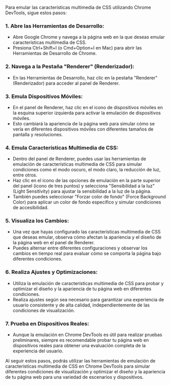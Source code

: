 Para emular las características multimedia de CSS utilizando Chrome DevTools, sigue estos pasos:

### 1. Abre las Herramientas de Desarrollo:
- Abre Google Chrome y navega a la página web en la que deseas emular características multimedia de CSS.
- Presiona Ctrl+Shift+I (o Cmd+Option+I en Mac) para abrir las Herramientas de Desarrollo de Chrome.

### 2. Navega a la Pestaña "Renderer" (Renderizador):
- En las Herramientas de Desarrollo, haz clic en la pestaña "Renderer" (Renderizador) para acceder al panel de Renderer.

### 3. Emula Dispositivos Móviles:
- En el panel de Renderer, haz clic en el icono de dispositivos móviles en la esquina superior izquierda para activar la emulación de dispositivos móviles.
- Esto cambiará la apariencia de la página web para simular cómo se vería en diferentes dispositivos móviles con diferentes tamaños de pantalla y resoluciones.

### 4. Emula Características Multimedia de CSS:
- Dentro del panel de Renderer, puedes usar las herramientas de emulación de características multimedia de CSS para simular condiciones como el modo oscuro, el modo claro, la reducción de luz, entre otros.
- Haz clic en el icono de las opciones de emulación en la parte superior del panel (icono de tres puntos) y selecciona "Sensibilidad a la luz" (Light Sensitivity) para ajustar la sensibilidad a la luz de la página.
- También puedes seleccionar "Forzar color de fondo" (Force Background Color) para aplicar un color de fondo específico y simular condiciones de accesibilidad.

### 5. Visualiza los Cambios:
- Una vez que hayas configurado las características multimedia de CSS que deseas emular, observa cómo afectan la apariencia y el diseño de la página web en el panel de Renderer.
- Puedes alternar entre diferentes configuraciones y observar los cambios en tiempo real para evaluar cómo se comporta la página bajo diferentes condiciones.

### 6. Realiza Ajustes y Optimizaciones:
- Utiliza la emulación de características multimedia de CSS para probar y optimizar el diseño y la apariencia de tu página web en diferentes condiciones.
- Realiza ajustes según sea necesario para garantizar una experiencia de usuario consistente y de alta calidad, independientemente de las condiciones de visualización.

### 7. Prueba en Dispositivos Reales:
- Aunque la emulación en Chrome DevTools es útil para realizar pruebas preliminares, siempre es recomendable probar tu página web en dispositivos reales para obtener una evaluación completa de la experiencia del usuario.

Al seguir estos pasos, podrás utilizar las herramientas de emulación de características multimedia de CSS en Chrome DevTools para simular diferentes condiciones de visualización y optimizar el diseño y la apariencia de tu página web para una variedad de escenarios y dispositivos.